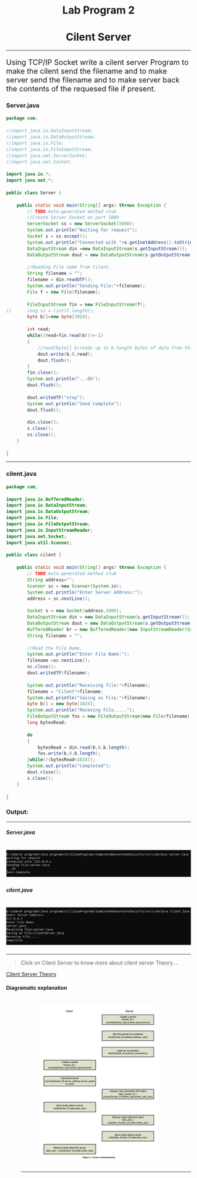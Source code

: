 # <center>Lab Program 2</center>
# <center>Cilent Server</center>
<hr>
<div style="font-size:20px"><p>Using TCP/IP Socket write a cilent server Program to make the cilent send the filename and to make server send the filename and to make server back the contents of the requesed file if present.</p>
</div>

### <b>Server.java </b>
```java
package com;

//import java.io.DataInputStream;
//import java.io.DataOutputStream;
//import java.io.File;
//import java.io.FileInputStream;
//import java.net.ServerSocket;
//import java.net.Socket;

import java.io.*;
import java.net.*;

public class Server {

	public static void main(String[] args) throws Exception {
		// TODO Auto-generated method stub
		//Create Server Socket on port 5000
		ServerSocket ss = new ServerSocket(5000);
		System.out.println("Waiting for request");
		Socket s = ss.accept();
		System.out.println("Connected with "+s.getInetAddress().toString());
		DataInputStream din =new DataInputStream(s.getInputStream());
		DataOutputStream dout = new DataOutputStream(s.getOutputStream());
		
		//Reading File name from Cilent.
		String filename = "";
		filename = din.readUTF();
		System.out.println("Sending File:"+filename);
		File f = new File(filename);
		
		FileInputStream fin = new FileInputStream(f);
//		long sz = (int)f.length();
		byte b[]=new byte[1024];
		
		int read;
		while((read=fin.read(b))!=-1)
		{
			//read(byte[] b)reads up to b.length bytes of data from this input stream into an array of bytes.
			dout.write(b,0,read);
			dout.flush();
		}
		fin.close();
		System.out.println("...Ok");
		dout.flush();
		
		dout.writeUTF("stop");
		System.out.println("Send Complete");
		dout.flush();
		
		din.close();
		s.close();
		ss.close();
	}

}
```
<hr>

### <b>cilent.java </b>
```java
package com;

import java.io.BufferedReader;
import java.io.DataInputStream;
import java.io.DataOutputStream;
import java.io.File;
import java.io.FileOutputStream;
import java.io.InputStreamReader;
import java.net.Socket;
import java.util.Scanner;

public class cilent {

	public static void main(String[] args) throws Exception {
		// TODO Auto-generated method stub
		String address="";
		Scanner sc = new Scanner(System.in);
		System.out.println("Enter Server Address:");
		address = sc.nextLine();
		
		Socket s = new Socket(address,5000);
		DataInputStream din = new DataInputStream(s.getInputStream());
		DataOutputStream dout = new DataOutputStream(s.getOutputStream());
		BufferedReader br = new BufferedReader(new InputStreamReader(System.in));
		String filename = "";
		
		//Read the File Name.
		System.out.println("Enter File Name:");
		filename =sc.nextLine();
		sc.close();
		dout.writeUTF(filename);
		
		System.out.println("Receiving file:"+filename);
		filename = "Cilent"+filename;
		System.out.println("Saving as File:"+filename);
		byte b[] = new byte[1024];
		System.out.println("Receving File.....");
		FileOutputStream fos = new FileOutputStream(new File(filename),true);
		long bytesRead;
		
		do
		{
			bytesRead = din.read(b,0,b.length);
			fos.write(b,0,b.length);
		}while(!(bytesRead<1024));
		System.out.println("Completed");
		dout.close();
		s.close();
	}

}
```

### Output:
____
##### Server.java 
# <center>![Server Output](Server_output.png)</center>
##### cilent.java 
# <center>![Cilent Output](Cilent_output.png)</center>
___

> Click on Cilent Server to know more about cilent server Theory....

[Cilent Server Theory](https://sandilands.info/sgordon/teaching/its332y07s2/protected/ITS332Y07S2L06-Sockets.pdf "Cilent Server Theory")


#### Diagramatic explanation
# <center>![Diagram 2](diagram2.png)</center>

> ------

